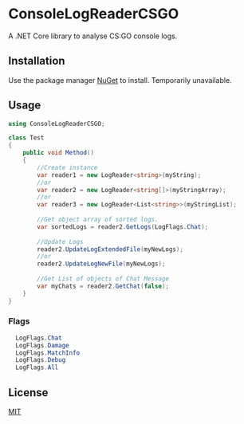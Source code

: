 # ConsoleLogReaderCSGO
A .NET Core library to analyse CS:GO console logs.

## Installation


Use the package manager [NuGet](https://www.nuget.org/packages/pear95.Util.ConsoleLogReaderCSGO/1.0.1) to install. Temporarily unavailable.

## Usage

```C#
using ConsoleLogReaderCSGO;

class Test
{
    public void Method()
    {
        //Create instance
        var reader1 = new LogReader<string>(myString);
        //or
        var reader2 = new LogReader<string[]>(myStringArray);
        //or
        var reader3 = new LogReader<List<string>>(myStringList);
        
        //Get object array of sorted logs.
        var sortedLogs = reader2.GetLogs(LogFlags.Chat);
        
        //Update Logs
        reader2.UpdateLogExtendedFile(myNewLogs);
        //or
        reader2.UpdateLogNewFile(myNewLogs);
        
        //Get List of objects of Chat Message
        var myChats = reader2.GetChat(false);
    }
}
```
### Flags

```C#
  LogFlags.Chat
  LogFlags.Damage
  LogFlags.MatchInfo
  LogFlags.Debug
  LogFlags.All
```


## License
[MIT](https://choosealicense.com/licenses/mit/)
